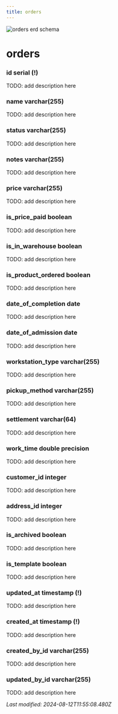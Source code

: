 ```yaml
---
title: orders
---
```


![orders erd schema](/img/schema/orders.svg)


#  orders

### id serial (!)
TODO: add description here

### name varchar(255)
TODO: add description here

### status varchar(255)
TODO: add description here

### notes varchar(255)
TODO: add description here

### price varchar(255)
TODO: add description here

### is_price_paid boolean
TODO: add description here

### is_in_warehouse boolean
TODO: add description here

### is_product_ordered boolean
TODO: add description here

### date_of_completion date
TODO: add description here

### date_of_admission date
TODO: add description here

### workstation_type varchar(255)
TODO: add description here

### pickup_method varchar(255)
TODO: add description here

### settlement varchar(64)
TODO: add description here

### work_time double precision
TODO: add description here

### customer_id integer
TODO: add description here

### address_id integer
TODO: add description here

### is_archived boolean
TODO: add description here

### is_template boolean
TODO: add description here

### updated_at timestamp (!)
TODO: add description here

### created_at timestamp (!)
TODO: add description here

### created_by_id varchar(255)
TODO: add description here

### updated_by_id varchar(255)
TODO: add description here


_Last modified: 2024-08-12T11:55:08.480Z_
